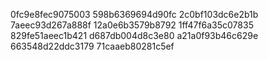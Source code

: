 0fc9e8fec9075003
598b6369694d90fc
2c0bf103dc6e2b1b
7aeec93d267a888f
12a0e6b3579b8792
1ff47f6a35c07835
829fe51aeec1b421
d687db004d8c3e80
a21a0f93b46c629e
663548d22ddc3179
71caaeb80281c5ef
